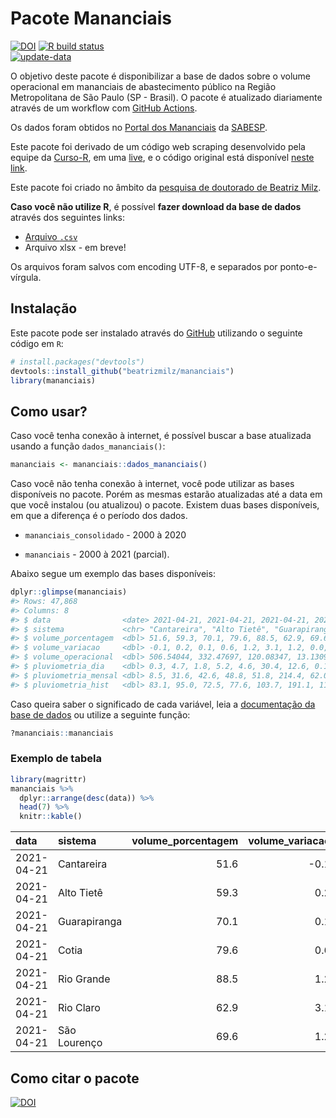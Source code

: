 
<!-- README.md is generated from README.Rmd. Please edit that file -->

# Pacote Mananciais

<!-- badges: start -->

[![DOI](https://zenodo.org/badge/DOI/10.5281/zenodo.4319745.svg)](https://doi.org/10.5281/zenodo.4319745)
[![R build
status](https://github.com/beatrizmilz/mananciais/workflows/R-CMD-check/badge.svg)](https://github.com/beatrizmilz/mananciais/actions)  
[![update-data](https://github.com/beatrizmilz/mananciais/actions/workflows/2-update_data.yaml/badge.svg)](https://github.com/beatrizmilz/mananciais/actions/workflows/2-update_data.yaml)
<!-- badges: end -->

O objetivo deste pacote é disponibilizar a base de dados sobre o volume
operacional em mananciais de abastecimento público na Região
Metropolitana de São Paulo (SP - Brasil). O pacote é atualizado
diariamente através de um workflow com [GitHub
Actions](https://github.com/beatrizmilz/mananciais/actions).

Os dados foram obtidos no [Portal dos
Mananciais](http://mananciais.sabesp.com.br/Situacao) da
[SABESP](http://site.sabesp.com.br/site/Default.aspx).

Este pacote foi derivado de um código web scraping desenvolvido pela
equipe da [Curso-R](https://www.curso-r.com/), em uma
[live](https://youtu.be/jvZIxrMmOcQ), e o código original está
disponível [neste
link](https://github.com/curso-r/lives/blob/master/drafts/20200730_scraper_sabesp.R).

Este pacote foi criado no âmbito da [pesquisa de doutorado de Beatriz
Milz](https://beatrizmilz.github.io/tese/).

**Caso você não utilize R**, é possível **fazer download da base de
dados** através dos seguintes links:

  - [Arquivo
    `.csv`](https://github.com/beatrizmilz/mananciais/raw/master/inst/extdata/mananciais.csv)
  - Arquivo xlsx - em breve\!

Os arquivos foram salvos com encoding UTF-8, e separados por
ponto-e-vírgula.

## Instalação

Este pacote pode ser instalado através do [GitHub](https://github.com/)
utilizando o seguinte código em `R`:

``` r
# install.packages("devtools")
devtools::install_github("beatrizmilz/mananciais")
library(mananciais)
```

## Como usar?

Caso você tenha conexão à internet, é possível buscar a base atualizada
usando a função `dados_mananciais()`:

``` r
mananciais <- mananciais::dados_mananciais() 
```

Caso você não tenha conexão à internet, você pode utilizar as bases
disponíveis no pacote. Porém as mesmas estarão atualizadas até a data em
que você instalou (ou atualizou) o pacote. Existem duas bases
disponíveis, em que a diferença é o período dos dados.

  - `mananciais_consolidado` - 2000 à 2020

  - `mananciais` - 2000 à 2021 (parcial).

Abaixo segue um exemplo das bases disponíveis:

``` r
dplyr::glimpse(mananciais)
#> Rows: 47,868
#> Columns: 8
#> $ data                <date> 2021-04-21, 2021-04-21, 2021-04-21, 2021-04-21, 2…
#> $ sistema             <chr> "Cantareira", "Alto Tietê", "Guarapiranga", "Cotia…
#> $ volume_porcentagem  <dbl> 51.6, 59.3, 70.1, 79.6, 88.5, 62.9, 69.6, 51.7, 59…
#> $ volume_variacao     <dbl> -0.1, 0.2, 0.1, 0.6, 1.2, 3.1, 1.2, 0.0, 0.0, 0.1,…
#> $ volume_operacional  <dbl> 506.54044, 332.47697, 120.08347, 13.13092, 99.3076…
#> $ pluviometria_dia    <dbl> 0.3, 4.7, 1.8, 5.2, 4.6, 30.4, 12.6, 0.1, 5.7, 3.4…
#> $ pluviometria_mensal <dbl> 8.5, 31.6, 42.6, 48.8, 51.8, 214.4, 62.0, 8.2, 26.…
#> $ pluviometria_hist   <dbl> 83.1, 95.0, 72.5, 77.6, 103.7, 191.1, 111.3, 83.1,…
```

Caso queira saber o significado de cada variável, leia a [documentação
da base de
dados](https://beatrizmilz.github.io/mananciais/reference/mananciais.html)
ou utilize a seguinte função:

``` r
?mananciais::mananciais
```

### Exemplo de tabela

``` r
library(magrittr)
mananciais %>% 
  dplyr::arrange(desc(data)) %>% 
  head(7) %>%
  knitr::kable()
```

| data       | sistema      | volume\_porcentagem | volume\_variacao | volume\_operacional | pluviometria\_dia | pluviometria\_mensal | pluviometria\_hist |
| :--------- | :----------- | ------------------: | ---------------: | ------------------: | ----------------: | -------------------: | -----------------: |
| 2021-04-21 | Cantareira   |                51.6 |            \-0.1 |           506.54044 |               0.3 |                  8.5 |               83.1 |
| 2021-04-21 | Alto Tietê   |                59.3 |              0.2 |           332.47697 |               4.7 |                 31.6 |               95.0 |
| 2021-04-21 | Guarapiranga |                70.1 |              0.1 |           120.08347 |               1.8 |                 42.6 |               72.5 |
| 2021-04-21 | Cotia        |                79.6 |              0.6 |            13.13092 |               5.2 |                 48.8 |               77.6 |
| 2021-04-21 | Rio Grande   |                88.5 |              1.2 |            99.30764 |               4.6 |                 51.8 |              103.7 |
| 2021-04-21 | Rio Claro    |                62.9 |              3.1 |             8.59354 |              30.4 |                214.4 |              191.1 |
| 2021-04-21 | São Lourenço |                69.6 |              1.2 |            61.83341 |              12.6 |                 62.0 |              111.3 |

## Como citar o pacote

[![DOI](https://zenodo.org/badge/DOI/10.5281/zenodo.4319745.svg)](https://doi.org/10.5281/zenodo.4319745)
